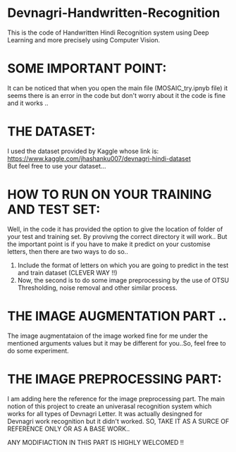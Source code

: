 # Devnagri-Handwritten-Recognition
This is the code of Handwritten Hindi Recognition system using Deep Learning and more precisely using Computer Vision.

# SOME IMPORTANT POINT:
It can be noticed that when you open the main file (MOSAIC_try.ipnyb file) it seems there is an error in the code but don't worry about it the code is
fine and it works ..

# THE DATASET:
I used the dataset provided by Kaggle whose link is: https://www.kaggle.com/jhashanku007/devnagri-hindi-dataset        
But feel free to use your dataset...

# HOW TO RUN ON YOUR TRAINING AND TEST SET:
Well, in the code it has provided the option to give the location of folder of your test and training set. By provivng the correct directory it will work..
But the important point is if you have to make it predict on your customise letters, then there are two ways to do so..

1. Include the format of letters on which you are going to predict in the test and train dataset (CLEVER WAY !!)
2. Now, the second is to do some image preprocessing by the use of OTSU Thresholding, noise removal and other similar process.

# THE IMAGE AUGMENTATION PART ..
The image augmentataion of the image worked fine for me under the mentioned arguments values but it may be different for you..So, feel
free to do some experiment.

# THE IMAGE PREPROCESSING PART:
I am adding here the reference for the image preprocessing part. The main notion of this project to create an univerasal recognition system which works for all types of 
Devnagri Letter.
It was actually desingned for Devnagri work recognition but it didn't worked. SO, TAKE IT AS A SURCE OF REFERENCE 
ONLY OR AS A BASE WORK..

ANY MODIFIACTION IN THIS PART IS HIGHLY WELCOMED !!
